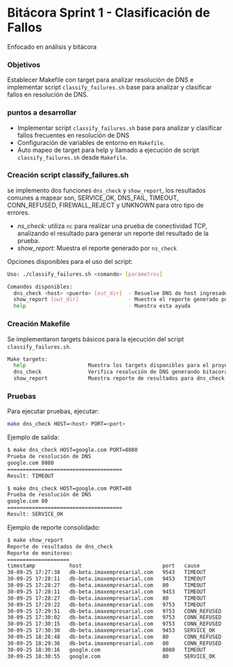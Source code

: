 # Bitácora Sprint 1 - Clasificación de Fallos

Enfocado en análisis y bitácora

### Objetivos

Establecer Makefile con target para analizar resolución de DNS e implementar script `classify_failures.sh` base para analizar y clasificar fallos en resolución de DNS.

### puntos a desarrollar
- Implementar script `classify_failures.sh` base para analizar y clasificar fallos frecuentes en resolución de DNS
- Configuración de variables de entorno en `Makefile`.
- Auto mapeo de target para help y llamado a ejecución de script `classify_failures.sh` desde `Makefile`.

### Creación script classify_failures.sh

se implemento dos funciones `dns_check` y `show_report`, los resultados comunes a mapear son, SERVICE_OK, DNS_FAIL, TIMEOUT, CONN_REFUSED, FIREWALL_REJECT y UNKNOWN para otro tipo de errores.

- *ns_check:* utiliza `nc` para realizar una prueba de conectividad TCP, analizando el resultado para generar un reporte del resultado de la prueba.
- *show_report:* Muestra el reporte generado por `ns_check`

Opciones disponibles para el uso del script:
```bash
Uso: ./classify_failures.sh <comando> [parámetros]

Comandos disponibles:
  dns_check <host> <puerto> [out_dir]  - Resuelve DNS de host ingresado
  show_report [out_dir]                - Muestra el reporte generado por dns_check
  help                                 - Muestra esta ayuda
```

### Creación Makefile

Se implementaron targets básicos para la ejecución del script `classify_failures.sh`.

```bash
Make targets:
  help                    Muestra los targets disponibles para el proyecto
  dns_check               Verifica resolución de DNS generando bitacora de resultados
  show_report             Muestra reporte de resultados para dns_check
```

### Pruebas

Para ejecutar pruebas, ejecutar:

```bash
make dns_check HOST=<host> PORT=<port>
```

Ejemplo de salida:

```bash
$ make dns_check HOST=google.com PORT=8080
Prueba de resolución de DNS
google.com 8080
=====================================
Result: TIMEOUT

$ make dns_check HOST=google.com PORT=80
Prueba de resolución de DNS
google.com 80
=====================================
Result: SERVICE_OK
```

Ejemplo de reporte consolidado:

```bash
$ make show_report 
Reporte de resultados de dns_check
Reporte de monitoreo:
====================
timestamp           host                          port   cause
30-09-25 17:27:38   db-beta.imaxempresarial.com   9543   TIMEOUT
30-09-25 17:28:11   db-beta.imaxempresarial.com   9453   TIMEOUT
30-09-25 17:28:27   db-beta.imaxempresarial.com   80     TIMEOUT
30-09-25 17:28:11   db-beta.imaxempresarial.com   9453   TIMEOUT
30-09-25 17:28:27   db-beta.imaxempresarial.com   80     TIMEOUT
30-09-25 17:29:22   db-beta.imaxempresarial.com   9753   TIMEOUT
30-09-25 17:29:51   db-beta.imaxempresarial.com   9753   CONN_REFUSED
30-09-25 17:30:02   db-beta.imaxempresarial.com   9753   CONN_REFUSED
30-09-25 17:30:15   db-beta.imaxempresarial.com   9753   CONN_REFUSED
30-09-25 17:30:30   db-beta.imaxempresarial.com   9453   SERVICE_OK
30-09-25 18:28:48   db-beta.imaxempresarial.com   80     CONN_REFUSED
30-09-25 18:29:36   db-beta.imaxempresarial.com   80     CONN_REFUSED
30-09-25 18:30:16   google.com                    8080   TIMEOUT
30-09-25 18:30:55   google.com                    80     SERVICE_OK
```
